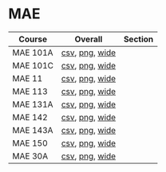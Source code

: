 # MAE

| Course | Overall | Section |
| ------ | ------- | ------- |
| MAE 101A | [csv](https://github.com/UCSD-Historical-Enrollment-Data/2024Summer1/blob/main/overall/MAE%20101A.csv), [png](https://raw.githubusercontent.com/UCSD-Historical-Enrollment-Data/2024Summer1/main/plot_overall/MAE%20101A.png), [wide](https://raw.githubusercontent.com/UCSD-Historical-Enrollment-Data/2024Summer1/main/plot_overall_wide/MAE%20101A.png) |  |
| MAE 101C | [csv](https://github.com/UCSD-Historical-Enrollment-Data/2024Summer1/blob/main/overall/MAE%20101C.csv), [png](https://raw.githubusercontent.com/UCSD-Historical-Enrollment-Data/2024Summer1/main/plot_overall/MAE%20101C.png), [wide](https://raw.githubusercontent.com/UCSD-Historical-Enrollment-Data/2024Summer1/main/plot_overall_wide/MAE%20101C.png) |  |
| MAE 11 | [csv](https://github.com/UCSD-Historical-Enrollment-Data/2024Summer1/blob/main/overall/MAE%2011.csv), [png](https://raw.githubusercontent.com/UCSD-Historical-Enrollment-Data/2024Summer1/main/plot_overall/MAE%2011.png), [wide](https://raw.githubusercontent.com/UCSD-Historical-Enrollment-Data/2024Summer1/main/plot_overall_wide/MAE%2011.png) |  |
| MAE 113 | [csv](https://github.com/UCSD-Historical-Enrollment-Data/2024Summer1/blob/main/overall/MAE%20113.csv), [png](https://raw.githubusercontent.com/UCSD-Historical-Enrollment-Data/2024Summer1/main/plot_overall/MAE%20113.png), [wide](https://raw.githubusercontent.com/UCSD-Historical-Enrollment-Data/2024Summer1/main/plot_overall_wide/MAE%20113.png) |  |
| MAE 131A | [csv](https://github.com/UCSD-Historical-Enrollment-Data/2024Summer1/blob/main/overall/MAE%20131A.csv), [png](https://raw.githubusercontent.com/UCSD-Historical-Enrollment-Data/2024Summer1/main/plot_overall/MAE%20131A.png), [wide](https://raw.githubusercontent.com/UCSD-Historical-Enrollment-Data/2024Summer1/main/plot_overall_wide/MAE%20131A.png) |  |
| MAE 142 | [csv](https://github.com/UCSD-Historical-Enrollment-Data/2024Summer1/blob/main/overall/MAE%20142.csv), [png](https://raw.githubusercontent.com/UCSD-Historical-Enrollment-Data/2024Summer1/main/plot_overall/MAE%20142.png), [wide](https://raw.githubusercontent.com/UCSD-Historical-Enrollment-Data/2024Summer1/main/plot_overall_wide/MAE%20142.png) |  |
| MAE 143A | [csv](https://github.com/UCSD-Historical-Enrollment-Data/2024Summer1/blob/main/overall/MAE%20143A.csv), [png](https://raw.githubusercontent.com/UCSD-Historical-Enrollment-Data/2024Summer1/main/plot_overall/MAE%20143A.png), [wide](https://raw.githubusercontent.com/UCSD-Historical-Enrollment-Data/2024Summer1/main/plot_overall_wide/MAE%20143A.png) |  |
| MAE 150 | [csv](https://github.com/UCSD-Historical-Enrollment-Data/2024Summer1/blob/main/overall/MAE%20150.csv), [png](https://raw.githubusercontent.com/UCSD-Historical-Enrollment-Data/2024Summer1/main/plot_overall/MAE%20150.png), [wide](https://raw.githubusercontent.com/UCSD-Historical-Enrollment-Data/2024Summer1/main/plot_overall_wide/MAE%20150.png) |  |
| MAE 30A | [csv](https://github.com/UCSD-Historical-Enrollment-Data/2024Summer1/blob/main/overall/MAE%2030A.csv), [png](https://raw.githubusercontent.com/UCSD-Historical-Enrollment-Data/2024Summer1/main/plot_overall/MAE%2030A.png), [wide](https://raw.githubusercontent.com/UCSD-Historical-Enrollment-Data/2024Summer1/main/plot_overall_wide/MAE%2030A.png) |  |
